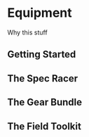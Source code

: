 # Equipment

Why this stuff

## Getting Started

## The Spec Racer

## The Gear Bundle

## The Field Toolkit

